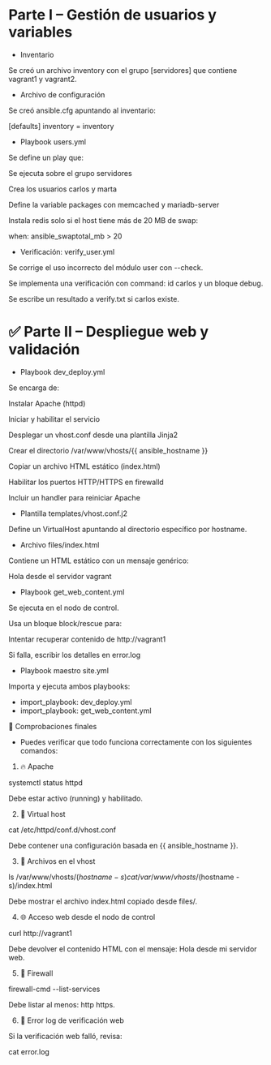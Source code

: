 # Parte I – Gestión de usuarios y variables
* Inventario

Se creó un archivo inventory con el grupo [servidores] que contiene vagrant1 y vagrant2.

* Archivo de configuración

Se creó ansible.cfg apuntando al inventario:


[defaults]
inventory = inventory

* Playbook users.yml

Se define un play que:

Se ejecuta sobre el grupo servidores

Crea los usuarios carlos y marta

Define la variable packages con memcached y mariadb-server

Instala redis solo si el host tiene más de 20 MB de swap:

when: ansible_swaptotal_mb > 20

* Verificación: verify_user.yml

Se corrige el uso incorrecto del módulo user con --check.

Se implementa una verificación con command: id carlos y un bloque debug.

Se escribe un resultado a verify.txt si carlos existe.

# ✅ Parte II – Despliegue web y validación

* Playbook dev_deploy.yml

Se encarga de:

Instalar Apache (httpd)

Iniciar y habilitar el servicio

Desplegar un vhost.conf desde una plantilla Jinja2

Crear el directorio /var/www/vhosts/{{ ansible_hostname }}

Copiar un archivo HTML estático (index.html)

Habilitar los puertos HTTP/HTTPS en firewalld

Incluir un handler para reiniciar Apache

* Plantilla templates/vhost.conf.j2

Define un VirtualHost apuntando al directorio específico por hostname.

* Archivo files/index.html

Contiene un HTML estático con un mensaje genérico:

Hola desde el servidor vagrant

* Playbook get_web_content.yml

Se ejecuta en el nodo de control.

Usa un bloque block/rescue para:

Intentar recuperar contenido de http://vagrant1

Si falla, escribir los detalles en error.log

* Playbook maestro site.yml

Importa y ejecuta ambos playbooks:

- import_playbook: dev_deploy.yml
- import_playbook: get_web_content.yml
  
🔎 Comprobaciones finales

* Puedes verificar que todo funciona correctamente con los siguientes comandos:

1. 🔥 Apache

systemctl status httpd

Debe estar activo (running) y habilitado.

2. 🧾 Virtual host

cat /etc/httpd/conf.d/vhost.conf

Debe contener una configuración basada en {{ ansible_hostname }}.

3. 📁 Archivos en el vhost

ls /var/www/vhosts/$(hostname -s)
cat /var/www/vhosts/$(hostname -s)/index.html

Debe mostrar el archivo index.html copiado desde files/.

4. 🌐 Acceso web desde el nodo de control

curl http://vagrant1

Debe devolver el contenido HTML con el mensaje: Hola desde mi servidor web.

5. 🔐 Firewall

firewall-cmd --list-services

Debe listar al menos: http https.

6. 📄 Error log de verificación web
   
Si la verificación web falló, revisa:

cat error.log
